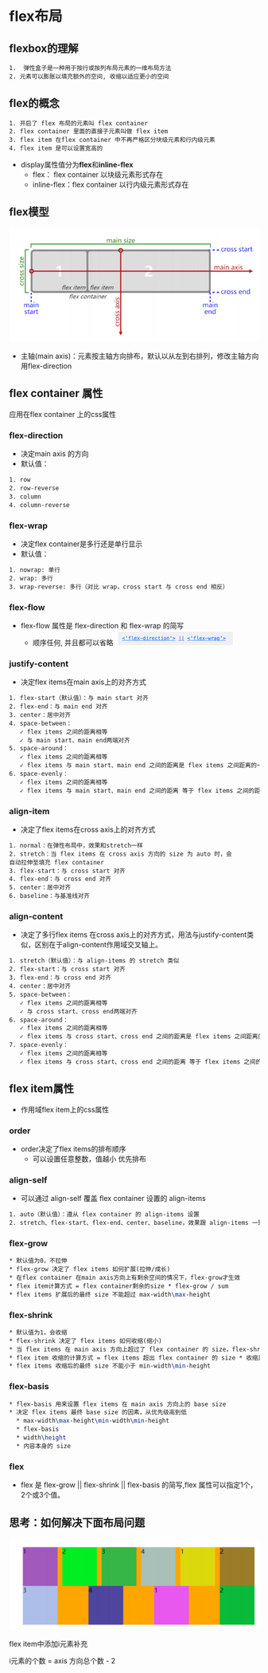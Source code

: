 # flex布局

## flexbox的理解
```tex
1.  弹性盒子是一种用于按行或按列布局元素的一维布局方法
2. 元素可以膨胀以填充额外的空间, 收缩以适应更小的空间
```

## flex的概念
```tex
1. 开启了 flex 布局的元素叫 flex container
2. flex container 里面的直接子元素叫做 flex item
3. flex item 在flex container 中不再严格区分块级元素和行内级元素
4. flex item 是可以设置宽高的
```
* display属性值分为**flex**和**inline-flex**
  * flex： flex container 以块级元素形式存在
  * inline-flex：flex container 以行内级元素形式存在

## flex模型
![flex模型](/images/flex-model.png)
* 主轴(main axis)：元素按主轴方向排布，默认以从左到右排列，修改主轴方向 用flex-direction

## flex container 属性
应用在flex container 上的css属性

### flex-direction
* 决定main axis 的方向
* 默认值：
```tex
1. row 
2. row-reverse
3. column
4. column-reverse
```

### flex-wrap 
* 决定flex container是多行还是单行显示
* 默认值：
```tex
1. nowrap: 单行
2. wrap: 多行
3. wrap-reverse: 多行（对比 wrap，cross start 与 cross end 相反）
```

### flex-flow
* flex-flow 属性是 flex-direction 和 flex-wrap 的简写
  * 顺序任何, 并且都可以省略
  ![flex-flow](/images/flex-flow.png)

### justify-content
* 决定flex items在main axis上的对齐方式
```tex
1. flex-start（默认值）：与 main start 对齐
2. flex-end：与 main end 对齐
3. center：居中对齐
4. space-between： 
   ✓ flex items 之间的距离相等
   ✓ 与 main start、main end两端对齐
5. space-around： 
   ✓ flex items 之间的距离相等
   ✓ flex items 与 main start、main end 之间的距离是 flex items 之间距离的一半
6. space-evenly： 
   ✓ flex items 之间的距离相等
   ✓ flex items 与 main start、main end 之间的距离 等于 flex items 之间的距离
```

### align-item
* 决定了flex items在cross axis上的对齐方式
```tex
1. normal：在弹性布局中，效果和stretch一样
2. stretch：当 flex items 在 cross axis 方向的 size 为 auto 时，会
自动拉伸至填充 flex container
3. flex-start：与 cross start 对齐
4. flex-end：与 cross end 对齐
5. center：居中对齐
6. baseline：与基准线对齐
```


### align-content
* 决定了多行flex items 在cross axis上的对齐方式，用法与justify-content类似，区别在于align-content作用域交叉轴上。
```tex
1. stretch（默认值）：与 align-items 的 stretch 类似
2. flex-start：与 cross start 对齐
3. flex-end：与 cross end 对齐
4. center：居中对齐
5. space-between：
   ✓ flex items 之间的距离相等
   ✓ 与 cross start、cross end两端对齐
6. space-around： 
   ✓ flex items 之间的距离相等
   ✓ flex items 与 cross start、cross end 之间的距离是 flex items 之间距离的一半
7. space-evenly： 
   ✓ flex items 之间的距离相等
   ✓ flex items 与 cross start、cross end 之间的距离 等于 flex items 之间的距离
```


## flex item属性
* 作用域flex item上的css属性

### order 
* order决定了flex items的排布顺序
  * 可以设置任意整数，值越小 优先排布

### align-self
* 可以通过 align-self 覆盖 flex container 设置的 align-items
```tex
1. auto（默认值）：遵从 flex container 的 align-items 设置
2. stretch、flex-start、flex-end、center、baseline，效果跟 align-items 一致
```

### flex-grow
```tex
* 默认值为0，不拉伸
* flex-grow 决定了 flex items 如何扩展(拉伸/成长)
* 在flex container 在main axis方向上有剩余空间的情况下，flex-grow才生效
* flex item计算方式 = flex container剩余的size * flex-grow / sum
* flex items 扩展后的最终 size 不能超过 max-width\max-height
```
### flex-shrink
```tex
* 默认值为1，会收缩
* flex-shrink 决定了 flex items 如何收缩(缩小)
* 当 flex items 在 main axis 方向上超过了 flex container 的 size，flex-shrink 属性才会有效
* flex item 收缩的计算方式 = flex items 超出 flex container 的 size * 收缩比例 / 所有 flex items 的收缩比例之和
* flex items 收缩后的最终 size 不能小于 min-width\min-height
```
### flex-basis
```tex
* flex-basis 用来设置 flex items 在 main axis 方向上的 base size
* 决定 flex items 最终 base size 的因素，从优先级高到低
  * max-width\max-height\min-width\min-height
  * flex-basis
  * width\height
  * 内容本身的 size
```
### flex 
* flex 是 flex-grow || flex-shrink || flex-basis 的简写,flex 属性可以指定1个，2个或3个值。


## 思考：如何解决下面布局问题
![flex-p](/images/flex-p.png)

flex item中添加i元素补充

i元素的个数 = axis 方向总个数 - 2